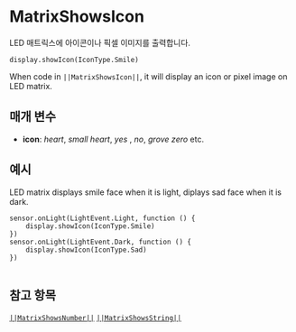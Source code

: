 # MatrixShowsIcon

LED 매트릭스에 아이콘이나 픽셀 이미지를 출력합니다.

```sig
display.showIcon(IconType.Smile)

```

When code in `||MatrixShowsIcon||`, it will display an icon or pixel image on LED matrix.

## 매개 변수

* **icon**: *heart*, *small heart*, *yes* , *no*, *grove zero* etc.

## 예시

LED matrix displays smile face when it is light, diplays sad face when it is dark.

```blocks
sensor.onLight(LightEvent.Light, function () {
    display.showIcon(IconType.Smile)
})
sensor.onLight(LightEvent.Dark, function () {
    display.showIcon(IconType.Sad)
})


```

## 참고 항목

[`||MatrixShowsNumber||`](/reference/display/MatrixShowsNumber) [`||MatrixShowsString||`](/reference/display/MatrixShowsString)